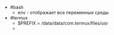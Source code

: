 - #bash
	- env - отображает все переменные среды
- #termux
	- $PREFIX = /data/data/com.termux/files/usr
	-